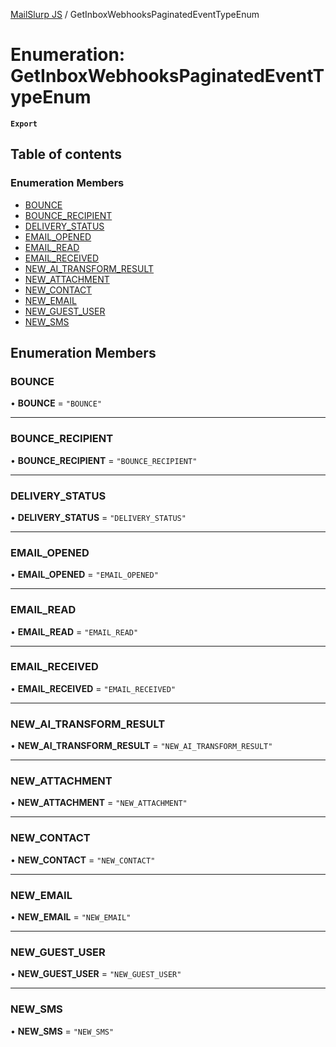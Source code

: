 [MailSlurp JS](../README.md) / GetInboxWebhooksPaginatedEventTypeEnum

# Enumeration: GetInboxWebhooksPaginatedEventTypeEnum

**`Export`**

## Table of contents

### Enumeration Members

- [BOUNCE](GetInboxWebhooksPaginatedEventTypeEnum.md#bounce)
- [BOUNCE\_RECIPIENT](GetInboxWebhooksPaginatedEventTypeEnum.md#bounce_recipient)
- [DELIVERY\_STATUS](GetInboxWebhooksPaginatedEventTypeEnum.md#delivery_status)
- [EMAIL\_OPENED](GetInboxWebhooksPaginatedEventTypeEnum.md#email_opened)
- [EMAIL\_READ](GetInboxWebhooksPaginatedEventTypeEnum.md#email_read)
- [EMAIL\_RECEIVED](GetInboxWebhooksPaginatedEventTypeEnum.md#email_received)
- [NEW\_AI\_TRANSFORM\_RESULT](GetInboxWebhooksPaginatedEventTypeEnum.md#new_ai_transform_result)
- [NEW\_ATTACHMENT](GetInboxWebhooksPaginatedEventTypeEnum.md#new_attachment)
- [NEW\_CONTACT](GetInboxWebhooksPaginatedEventTypeEnum.md#new_contact)
- [NEW\_EMAIL](GetInboxWebhooksPaginatedEventTypeEnum.md#new_email)
- [NEW\_GUEST\_USER](GetInboxWebhooksPaginatedEventTypeEnum.md#new_guest_user)
- [NEW\_SMS](GetInboxWebhooksPaginatedEventTypeEnum.md#new_sms)

## Enumeration Members

### BOUNCE

• **BOUNCE** = ``"BOUNCE"``

___

### BOUNCE\_RECIPIENT

• **BOUNCE\_RECIPIENT** = ``"BOUNCE_RECIPIENT"``

___

### DELIVERY\_STATUS

• **DELIVERY\_STATUS** = ``"DELIVERY_STATUS"``

___

### EMAIL\_OPENED

• **EMAIL\_OPENED** = ``"EMAIL_OPENED"``

___

### EMAIL\_READ

• **EMAIL\_READ** = ``"EMAIL_READ"``

___

### EMAIL\_RECEIVED

• **EMAIL\_RECEIVED** = ``"EMAIL_RECEIVED"``

___

### NEW\_AI\_TRANSFORM\_RESULT

• **NEW\_AI\_TRANSFORM\_RESULT** = ``"NEW_AI_TRANSFORM_RESULT"``

___

### NEW\_ATTACHMENT

• **NEW\_ATTACHMENT** = ``"NEW_ATTACHMENT"``

___

### NEW\_CONTACT

• **NEW\_CONTACT** = ``"NEW_CONTACT"``

___

### NEW\_EMAIL

• **NEW\_EMAIL** = ``"NEW_EMAIL"``

___

### NEW\_GUEST\_USER

• **NEW\_GUEST\_USER** = ``"NEW_GUEST_USER"``

___

### NEW\_SMS

• **NEW\_SMS** = ``"NEW_SMS"``
